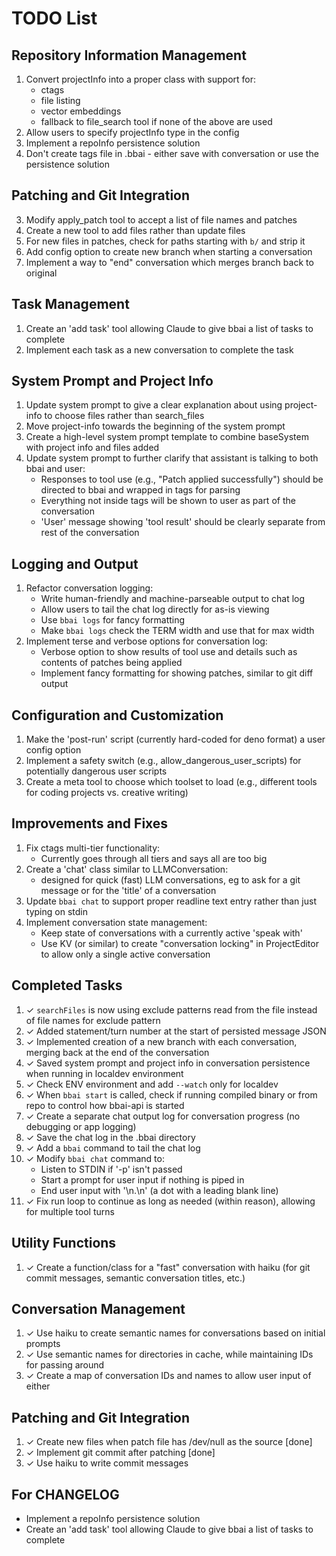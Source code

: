 # TODO List

## Repository Information Management
1. Convert projectInfo into a proper class with support for:
   - ctags
   - file listing
   - vector embeddings
   - fallback to file_search tool if none of the above are used
2. Allow users to specify projectInfo type in the config
3. Implement a repoInfo persistence solution
4. Don't create tags file in .bbai - either save with conversation or use the persistence solution

## Patching and Git Integration
3. Modify apply_patch tool to accept a list of file names and patches
5. Create a new tool to add files rather than update files
6. For new files in patches, check for paths starting with `b/` and strip it
7. Add config option to create new branch when starting a conversation
8. Implement a way to "end" conversation which merges branch back to original


## Task Management
1. Create an 'add task' tool allowing Claude to give bbai a list of tasks to complete
2. Implement each task as a new conversation to complete the task

## System Prompt and Project Info
1. Update system prompt to give a clear explanation about using project-info to choose files rather than search_files
2. Move project-info towards the beginning of the system prompt
3. Create a high-level system prompt template to combine baseSystem with project info and files added
4. Update system prompt to further clarify that assistant is talking to both bbai and user:
   - Responses to tool use (e.g., "Patch applied successfully") should be directed to bbai and wrapped in tags for parsing
   - Everything not inside <bbai> tags will be shown to user as part of the conversation
   - 'User' message showing 'tool result' should be clearly separate from rest of the conversation

## Logging and Output
1. Refactor conversation logging:
   - Write human-friendly and machine-parseable output to chat log
   - Allow users to tail the chat log directly for as-is viewing
   - Use `bbai logs` for fancy formatting
   - Make `bbai logs` check the TERM width and use that for max width
2. Implement terse and verbose options for conversation log:
   - Verbose option to show results of tool use and details such as contents of patches being applied
   - Implement fancy formatting for showing patches, similar to git diff output

## Configuration and Customization
1. Make the 'post-run' script (currently hard-coded for deno format) a user config option
2. Implement a safety switch (e.g., allow_dangerous_user_scripts) for potentially dangerous user scripts
3. Create a meta tool to choose which toolset to load (e.g., different tools for coding projects vs. creative writing)

## Improvements and Fixes
1. Fix ctags multi-tier functionality:
   - Currently goes through all tiers and says all are too big
2. Create a 'chat' class similar to LLMConversation:
   - designed for quick (fast) LLM conversations, eg to ask for a git message or for the 'title' of a conversation
3. Update `bbai chat` to support proper readline text entry rather than just typing on stdin
4. Implement conversation state management:
   - Keep state of conversations with a currently active 'speak with'
   - Use KV (or similar) to create "conversation locking" in ProjectEditor to allow only a single active conversation

## Completed Tasks
1. ✓ `searchFiles` is now using exclude patterns read from the file instead of file names for exclude pattern
2. ✓ Added statement/turn number at the start of persisted message JSON
3. ✓ Implemented creation of a new branch with each conversation, merging back at the end of the conversation
4. ✓ Saved system prompt and project info in conversation persistence when running in localdev environment
5. ✓ Check ENV environment and add `--watch` only for localdev
6. ✓ When `bbai start` is called, check if running compiled binary or from repo to control how bbai-api is started
7. ✓ Create a separate chat output log for conversation progress (no debugging or app logging)
8. ✓ Save the chat log in the .bbai directory
9. ✓ Add a `bbai` command to tail the chat log
10. ✓ Modify `bbai chat` command to:
    - Listen to STDIN if '-p' isn't passed
    - Start a prompt for user input if nothing is piped in
    - End user input with '\n.\n' (a dot with a leading blank line)
11. ✓ Fix run loop to continue as long as needed (within reason), allowing for multiple tool turns

## Utility Functions
1. ✓ Create a function/class for a "fast" conversation with haiku (for git commit messages, semantic conversation titles, etc.)

## Conversation Management
1. ✓ Use haiku to create semantic names for conversations based on initial prompts
2. ✓ Use semantic names for directories in cache, while maintaining IDs for passing around
3. ✓ Create a map of conversation IDs and names to allow user input of either

## Patching and Git Integration
1. ✓ Create new files when patch file has /dev/null as the source [done]
2. ✓ Implement git commit after patching [done]
4. ✓ Use haiku to write commit messages

## For CHANGELOG

- Implement a repoInfo persistence solution
- Create an 'add task' tool allowing Claude to give bbai a list of tasks to complete


